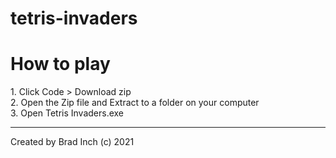# tetris-invaders
<h1>How to play</h1>
1. Click Code > Download zip<br>
2. Open the Zip file and Extract to a folder on your computer<br>
3. Open Tetris Invaders.exe<br>

<hr>

Created by Brad Inch (c) 2021
